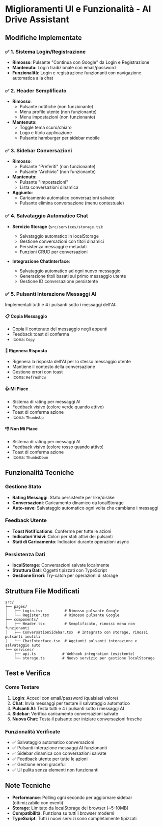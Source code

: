 # Miglioramenti UI e Funzionalità - AI Drive Assistant

## Modifiche Implementate

### ✅ 1. Sistema Login/Registrazione
- **Rimosso**: Pulsante "Continua con Google" da Login e Registrazione
- **Mantenuto**: Login tradizionale con email/password
- **Funzionalità**: Login e registrazione funzionanti con navigazione automatica alla chat

### ✅ 2. Header Semplificato
- **Rimosso**: 
  - Pulsante notifiche (non funzionante)
  - Menu profilo utente (non funzionante)
  - Menu impostazioni (non funzionante)
- **Mantenuto**: 
  - Toggle tema scuro/chiaro
  - Logo e titolo applicazione
  - Pulsante hamburger per sidebar mobile

### ✅ 3. Sidebar Conversazioni
- **Rimosso**: 
  - Pulsante "Preferiti" (non funzionante)
  - Pulsante "Archivio" (non funzionante)
- **Mantenuto**: 
  - Pulsante "Impostazioni"
  - Lista conversazioni dinamica
- **Aggiunto**: 
  - Caricamento automatico conversazioni salvate
  - Pulsante elimina conversazione (menu contestuale)

### ✅ 4. Salvataggio Automatico Chat
- **Servizio Storage** (`src/services/storage.ts`):
  - Salvataggio automatico in localStorage
  - Gestione conversazioni con titoli dinamici
  - Persistenza messaggi e metadati
  - Funzioni CRUD per conversazioni

- **Integrazione ChatInterface**:
  - Salvataggio automatico ad ogni nuovo messaggio
  - Generazione titoli basati sul primo messaggio utente
  - Gestione ID conversazione persistente

### ✅ 5. Pulsanti Interazione Messaggi AI
Implementati tutti e 4 i pulsanti sotto i messaggi dell'AI:

#### 📋 **Copia Messaggio**
- Copia il contenuto del messaggio negli appunti
- Feedback toast di conferma
- Icona: `Copy`

#### 🔄 **Rigenera Risposta**
- Rigenera la risposta dell'AI per lo stesso messaggio utente
- Mantiene il contesto della conversazione
- Gestione errori con toast
- Icona: `RefreshCw`

#### 👍 **Mi Piace**
- Sistema di rating per messaggi AI
- Feedback visivo (colore verde quando attivo)
- Toast di conferma azione
- Icona: `ThumbsUp`

#### 👎 **Non Mi Piace**
- Sistema di rating per messaggi AI
- Feedback visivo (colore rosso quando attivo)
- Toast di conferma azione
- Icona: `ThumbsDown`

## Funzionalità Tecniche

### Gestione Stato
- **Rating Messaggi**: Stato persistente per like/dislike
- **Conversazioni**: Caricamento dinamico da localStorage
- **Auto-save**: Salvataggio automatico ogni volta che cambiano i messaggi

### Feedback Utente
- **Toast Notifications**: Conferme per tutte le azioni
- **Indicatori Visivi**: Colori per stati attivi dei pulsanti
- **Stati di Caricamento**: Indicatori durante operazioni async

### Persistenza Dati
- **localStorage**: Conversazioni salvate localmente
- **Struttura Dati**: Oggetti tipizzati con TypeScript
- **Gestione Errori**: Try-catch per operazioni di storage

## Struttura File Modificati

```
src/
├── pages/
│   ├── Login.tsx          # Rimosso pulsante Google
│   └── Register.tsx       # Rimosso pulsante Google
├── components/
│   ├── Header.tsx         # Semplificato, rimossi menu non funzionanti
│   ├── ConversationSidebar.tsx  # Integrato con storage, rimossi pulsanti inutili
│   └── ChatInterface.tsx  # Aggiunti pulsanti interazione e salvataggio auto
└── services/
    ├── api.ts            # Webhook integration (esistente)
    └── storage.ts        # Nuovo servizio per gestione localStorage
```

## Test e Verifica

### Come Testare
1. **Login**: Accedi con email/password (qualsiasi valore)
2. **Chat**: Invia messaggi per testare il salvataggio automatico
3. **Pulsanti AI**: Testa tutti e 4 i pulsanti sotto i messaggi AI
4. **Sidebar**: Verifica caricamento conversazioni salvate
5. **Nuova Chat**: Testa il pulsante per iniziare conversazioni fresche

### Funzionalità Verificate
- ✅ Salvataggio automatico conversazioni
- ✅ Pulsanti interazione messaggi AI funzionanti
- ✅ Sidebar dinamica con conversazioni salvate
- ✅ Feedback utente per tutte le azioni
- ✅ Gestione errori graceful
- ✅ UI pulita senza elementi non funzionanti

## Note Tecniche

- **Performance**: Polling ogni secondo per aggiornare sidebar (ottimizzabile con eventi)
- **Storage**: Limitato da localStorage del browser (~5-10MB)
- **Compatibilità**: Funziona su tutti i browser moderni
- **TypeScript**: Tutti i nuovi servizi sono completamente tipizzati
